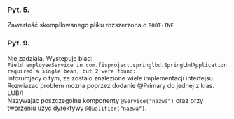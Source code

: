 ### Pyt. 5.
Zawartość skompilowanego pliku rozszerzona o `BOOT-INF`

### Pyt. 9.
Nie zadziala. Wystepuje blad: <br/>
`Field employeeService in com.fisproject.springlbd.SpringLbdApplication required a single bean, but 2 were found:`<br/>
Inforumjacy o tym, ze zostalo znalezione wiele implementacji interfejsu.
Rozwiazac problem mozna poprzez dodanie @Primary do jednej z klas.
<br/>LUB/I<br/>
Nazywajac poszczegolne komponenty `@Service("nazwa")` oraz przy tworzeniu uzyc dyrektywy `@Qualifier("nazwa")`.


